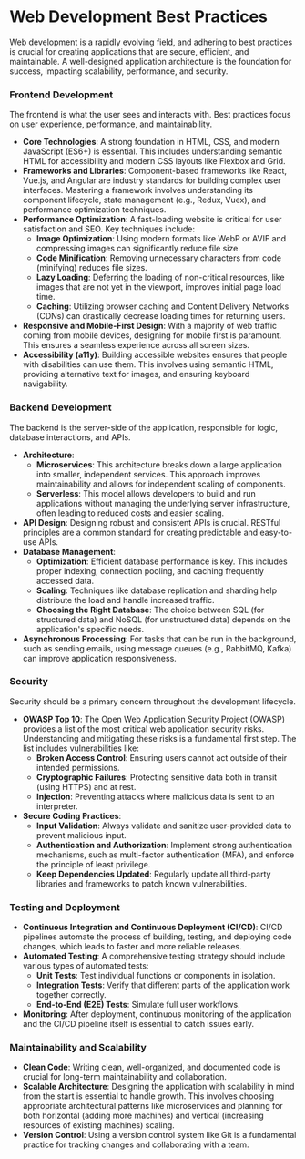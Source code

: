 
# Web Development Best Practices

Web development is a rapidly evolving field, and adhering to best practices is crucial for creating applications that are secure, efficient, and maintainable. A well-designed application architecture is the foundation for success, impacting scalability, performance, and security.

### **Frontend Development**

The frontend is what the user sees and interacts with. Best practices focus on user experience, performance, and maintainability.

*   **Core Technologies**: A strong foundation in HTML, CSS, and modern JavaScript (ES6+) is essential. This includes understanding semantic HTML for accessibility and modern CSS layouts like Flexbox and Grid.
*   **Frameworks and Libraries**: Component-based frameworks like React, Vue.js, and Angular are industry standards for building complex user interfaces. Mastering a framework involves understanding its component lifecycle, state management (e.g., Redux, Vuex), and performance optimization techniques.
*   **Performance Optimization**: A fast-loading website is critical for user satisfaction and SEO. Key techniques include:
    *   **Image Optimization**: Using modern formats like WebP or AVIF and compressing images can significantly reduce file size.
    *   **Code Minification**: Removing unnecessary characters from code (minifying) reduces file sizes.
    *   **Lazy Loading**: Deferring the loading of non-critical resources, like images that are not yet in the viewport, improves initial page load time.
    *   **Caching**: Utilizing browser caching and Content Delivery Networks (CDNs) can drastically decrease loading times for returning users.
*   **Responsive and Mobile-First Design**: With a majority of web traffic coming from mobile devices, designing for mobile first is paramount. This ensures a seamless experience across all screen sizes.
*   **Accessibility (a11y)**: Building accessible websites ensures that people with disabilities can use them. This involves using semantic HTML, providing alternative text for images, and ensuring keyboard navigability.

### **Backend Development**

The backend is the server-side of the application, responsible for logic, database interactions, and APIs.

*   **Architecture**:
    *   **Microservices**: This architecture breaks down a large application into smaller, independent services. This approach improves maintainability and allows for independent scaling of components.
    *   **Serverless**: This model allows developers to build and run applications without managing the underlying server infrastructure, often leading to reduced costs and easier scaling.
*   **API Design**: Designing robust and consistent APIs is crucial. RESTful principles are a common standard for creating predictable and easy-to-use APIs.
*   **Database Management**:
    *   **Optimization**: Efficient database performance is key. This includes proper indexing, connection pooling, and caching frequently accessed data.
    *   **Scaling**: Techniques like database replication and sharding help distribute the load and handle increased traffic.
    *   **Choosing the Right Database**: The choice between SQL (for structured data) and NoSQL (for unstructured data) depends on the application's specific needs.
*   **Asynchronous Processing**: For tasks that can be run in the background, such as sending emails, using message queues (e.g., RabbitMQ, Kafka) can improve application responsiveness.

### **Security**

Security should be a primary concern throughout the development lifecycle.

*   **OWASP Top 10**: The Open Web Application Security Project (OWASP) provides a list of the most critical web application security risks. Understanding and mitigating these risks is a fundamental first step. The list includes vulnerabilities like:
    *   **Broken Access Control**: Ensuring users cannot act outside of their intended permissions.
    *   **Cryptographic Failures**: Protecting sensitive data both in transit (using HTTPS) and at rest.
    *   **Injection**: Preventing attacks where malicious data is sent to an interpreter.
*   **Secure Coding Practices**:
    *   **Input Validation**: Always validate and sanitize user-provided data to prevent malicious input.
    *   **Authentication and Authorization**: Implement strong authentication mechanisms, such as multi-factor authentication (MFA), and enforce the principle of least privilege.
    *   **Keep Dependencies Updated**: Regularly update all third-party libraries and frameworks to patch known vulnerabilities.

### **Testing and Deployment**

*   **Continuous Integration and Continuous Deployment (CI/CD)**: CI/CD pipelines automate the process of building, testing, and deploying code changes, which leads to faster and more reliable releases.
*   **Automated Testing**: A comprehensive testing strategy should include various types of automated tests:
    *   **Unit Tests**: Test individual functions or components in isolation.
    *   **Integration Tests**: Verify that different parts of the application work together correctly.
    *   **End-to-End (E2E) Tests**: Simulate full user workflows.
*   **Monitoring**: After deployment, continuous monitoring of the application and the CI/CD pipeline itself is essential to catch issues early.

### **Maintainability and Scalability**

*   **Clean Code**: Writing clean, well-organized, and documented code is crucial for long-term maintainability and collaboration.
*   **Scalable Architecture**: Designing the application with scalability in mind from the start is essential to handle growth. This involves choosing appropriate architectural patterns like microservices and planning for both horizontal (adding more machines) and vertical (increasing resources of existing machines) scaling.
*   **Version Control**: Using a version control system like Git is a fundamental practice for tracking changes and collaborating with a team.

